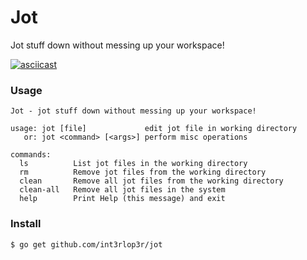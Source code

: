 # Jot
Jot stuff down without messing up your workspace!

[![asciicast](https://asciinema.org/a/bqlsbmokx5zdc0ti4y901krde.png)](https://asciinema.org/a/bqlsbmokx5zdc0ti4y901krde)

### Usage

    Jot - jot stuff down without messing up your workspace!
    
    usage: jot [file]             edit jot file in working directory
       or: jot <command> [<args>] perform misc operations

    commands:
      ls          List jot files in the working directory
      rm          Remove jot files from the working directory
      clean       Remove all jot files from the working directory
      clean-all   Remove all jot files in the system
      help        Print Help (this message) and exit

### Install

    $ go get github.com/int3rlop3r/jot


